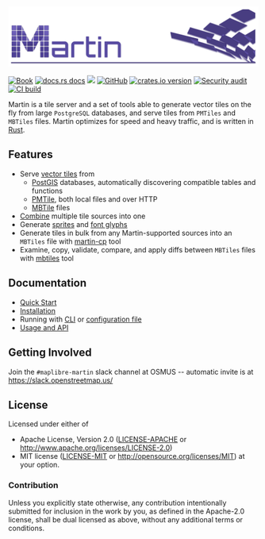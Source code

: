[![Martin](https://raw.githubusercontent.com/maplibre/martin/main/logo.png)](https://maplibre.org/martin/)

[![Book](https://img.shields.io/badge/docs-Book-informational)](https://maplibre.org/martin)
[![docs.rs docs](https://docs.rs/martin/badge.svg)](https://docs.rs/martin)
[![](https://img.shields.io/badge/Slack-%23maplibre--martin-blueviolet?logo=slack)](https://slack.openstreetmap.us/)
[![GitHub](https://img.shields.io/badge/github-maplibre/martin-8da0cb?logo=github)](https://github.com/maplibre/martin)
[![crates.io version](https://img.shields.io/crates/v/martin.svg)](https://crates.io/crates/martin)
[![Security audit](https://github.com/maplibre/martin/workflows/Security%20audit/badge.svg)](https://github.com/maplibre/martin/security)
[![CI build](https://github.com/maplibre/martin/actions/workflows/ci.yml/badge.svg)](https://github.com/maplibre/martin/actions)

Martin is a tile server and a set of tools able to generate vector tiles on the fly
from large `PostgreSQL` databases, and serve tiles from `PMTiles` and `MBTiles` files. Martin optimizes for speed and heavy traffic, and is written in [Rust](https://github.com/rust-lang/rust).

## Features

* Serve [vector tiles](https://github.com/mapbox/vector-tile-spec) from
  * [PostGIS](https://github.com/postgis/postgis) databases, automatically discovering compatible tables and functions
  * [PMTile](https://protomaps.com/blog/pmtiles-v3-whats-new), both local files and over HTTP
  * [MBTile](https://github.com/mapbox/mbtiles-spec) files
* [Combine](https://maplibre.org/martin/sources-composite.html) multiple tile sources into one
* Generate [sprites](https://maplibre.org/martin/sources-sprites.html) and [font glyphs](https://maplibre.org/martin/sources-fonts.html)
* Generate tiles in bulk from any Martin-supported sources into an `MBTiles` file with [martin-cp](https://maplibre.org/martin/martin-cp.html) tool
* Examine, copy, validate, compare, and apply diffs between `MBTiles` files with [mbtiles](https://maplibre.org/martin/tools.html#mbtiles) tool

## Documentation

* [Quick Start](https://maplibre.org/martin/quick-start.html)
* [Installation](https://maplibre.org/martin/installation.html)
* Running with [CLI](https://maplibre.org/martin/run-with-cli.html)
  or [configuration file](https://maplibre.org/martin/config-file.html)
* [Usage and API](https://maplibre.org/martin/using.html)

## Getting Involved

Join the `#maplibre-martin` slack channel at OSMUS -- automatic invite is at https://slack.openstreetmap.us/

## License

Licensed under either of

* Apache License, Version 2.0 ([LICENSE-APACHE](LICENSE-APACHE) or <http://www.apache.org/licenses/LICENSE-2.0>)
* MIT license ([LICENSE-MIT](LICENSE-MIT) or <http://opensource.org/licenses/MIT>)
  at your option.

### Contribution

Unless you explicitly state otherwise, any contribution intentionally
submitted for inclusion in the work by you, as defined in the
Apache-2.0 license, shall be dual licensed as above, without any
additional terms or conditions.
